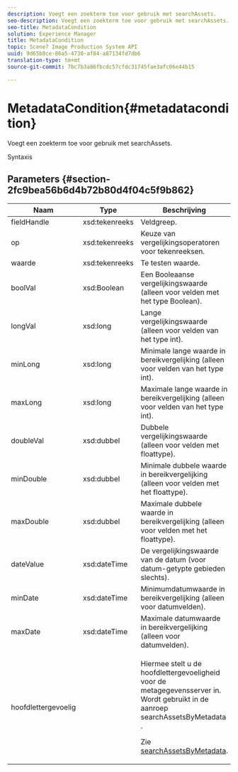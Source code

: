 ```yaml
---
description: Voegt een zoekterm toe voor gebruik met searchAssets.
seo-description: Voegt een zoekterm toe voor gebruik met searchAssets.
seo-title: MetadataCondition
solution: Experience Manager
title: MetadataCondition
topic: Scene7 Image Production System API
uuid: 9d65b8ce-86a5-4730-af84-a87134fd7db6
translation-type: tm+mt
source-git-commit: 7bc7b3a86fbcdc57cfdc31745fae3afc06e44b15

---
```



# MetadataCondition{#metadatacondition}

Voegt een zoekterm toe voor gebruik met searchAssets.

Syntaxis

## Parameters {#section-2fc9bea56b6d4b72b80d4f04c5f9b862}

<table id="table_04100BB8ABD84EF68B0A7CE3AD946414"> 
 <thead> 
  <tr> 
   <th colname="col1" class="entry"> Naam </th> 
   <th colname="col2" class="entry"> Type </th> 
   <th colname="col3" class="entry"> Beschrijving </th> 
  </tr> 
 </thead>
 <tbody> 
  <tr> 
   <td colname="col1"> <span class="codeph"> <span class="varname"> fieldHandle</span></span> </td> 
   <td colname="col2"> <span class="codeph"> xsd:tekenreeks</span> </td> 
   <td colname="col3"> Veldgreep. </td> 
  </tr> 
  <tr> 
   <td colname="col1"> <span class="codeph"> <span class="varname"> op</span></span> </td> 
   <td colname="col2"> <span class="codeph"> xsd:tekenreeks</span> </td> 
   <td colname="col3"> Keuze van vergelijkingsoperatoren voor tekenreeksen. </td> 
  </tr> 
  <tr> 
   <td colname="col1"> <span class="codeph"> <span class="varname"> waarde</span></span> </td> 
   <td colname="col2"> <span class="codeph"> xsd:tekenreeks</span> </td> 
   <td colname="col3"> Te testen waarde. </td> 
  </tr> 
  <tr> 
   <td colname="col1"> <span class="codeph"> <span class="varname"> boolVal</span></span> </td> 
   <td colname="col2"> <span class="codeph"> xsd:Boolean</span> </td> 
   <td colname="col3"> Een Booleaanse vergelijkingswaarde (alleen voor velden met het type Boolean). </td> 
  </tr> 
  <tr> 
   <td colname="col1"> <span class="codeph"> <span class="varname"> longVal</span></span> </td> 
   <td colname="col2"> <span class="codeph"> xsd:long</span> </td> 
   <td colname="col3"> Lange vergelijkingswaarde (alleen voor velden van het type int). </td> 
  </tr> 
  <tr> 
   <td colname="col1"> <span class="codeph"> <span class="varname"> minLong</span></span> </td> 
   <td colname="col2"> <span class="codeph"> xsd:long</span> </td> 
   <td colname="col3"> Minimale lange waarde in bereikvergelijking (alleen voor velden van het type int). </td> 
  </tr> 
  <tr> 
   <td colname="col1"> <span class="codeph"> <span class="varname"> maxLong</span></span> </td> 
   <td colname="col2"> <span class="codeph"> xsd:long</span> </td> 
   <td colname="col3"> Maximale lange waarde in bereikvergelijking (alleen voor velden van het type int). </td> 
  </tr> 
  <tr> 
   <td colname="col1"> <span class="codeph"> <span class="varname"> doubleVal</span></span> </td> 
   <td colname="col2"> <span class="codeph"> xsd:dubbel</span> </td> 
   <td colname="col3"> Dubbele vergelijkingswaarde (alleen voor velden met floattype). </td> 
  </tr> 
  <tr> 
   <td colname="col1"> <span class="codeph"> <span class="varname"> minDouble</span></span> </td> 
   <td colname="col2"> <span class="codeph"> xsd:dubbel</span> </td> 
   <td colname="col3"> Minimale dubbele waarde in bereikvergelijking (alleen voor velden met het floattype). </td> 
  </tr> 
  <tr> 
   <td colname="col1"> <span class="codeph"> <span class="varname"> maxDouble</span></span> </td> 
   <td colname="col2"> <span class="codeph"> xsd:dubbel</span> </td> 
   <td colname="col3"> Maximale dubbele waarde in bereikvergelijking (alleen voor velden met het floattype). </td> 
  </tr> 
  <tr> 
   <td colname="col1"> <span class="codeph"> <span class="varname"> dateValue</span></span> </td> 
   <td colname="col2"> <span class="codeph"> xsd:dateTime</span> </td> 
   <td colname="col3"> De vergelijkingswaarde van de datum (voor datum-getypte gebieden slechts). </td> 
  </tr> 
  <tr> 
   <td colname="col1"> <span class="codeph"> <span class="varname"> minDate</span></span> </td> 
   <td colname="col2"> <span class="codeph"> xsd:dateTime</span> </td> 
   <td colname="col3"> Minimumdatumwaarde in bereikvergelijking (alleen voor datumvelden). </td> 
  </tr> 
  <tr> 
   <td colname="col1"> <span class="codeph"> <span class="varname"> maxDate</span></span> </td> 
   <td colname="col2"> <span class="codeph"> xsd:dateTime</span> </td> 
   <td colname="col3"> Maximale datumwaarde in bereikvergelijking (alleen voor datumvelden). </td> 
  </tr> 
  <tr> 
   <td colname="col1"> <span class="codeph"> <span class="varname"> hoofdlettergevoelig</span></span> </td> 
   <td colname="col2"> </td> 
   <td colname="col3"> <p> Hiermee stelt u de hoofdlettergevoeligheid voor de metagegevensserver in. Wordt gebruikt in de aanroep <span class="codeph"> searchAssetsByMetadata</span> . </p> <p>Zie <a href="../../operations/c-operations-intro/c-methods/r-search-assets-by-metadata.md#reference-609ec73944a34ce49b152389fbb40414" format="dita" scope="local"> searchAssetsByMetadata</a>. </p> </td> 
  </tr> 
 </tbody> 
</table>

